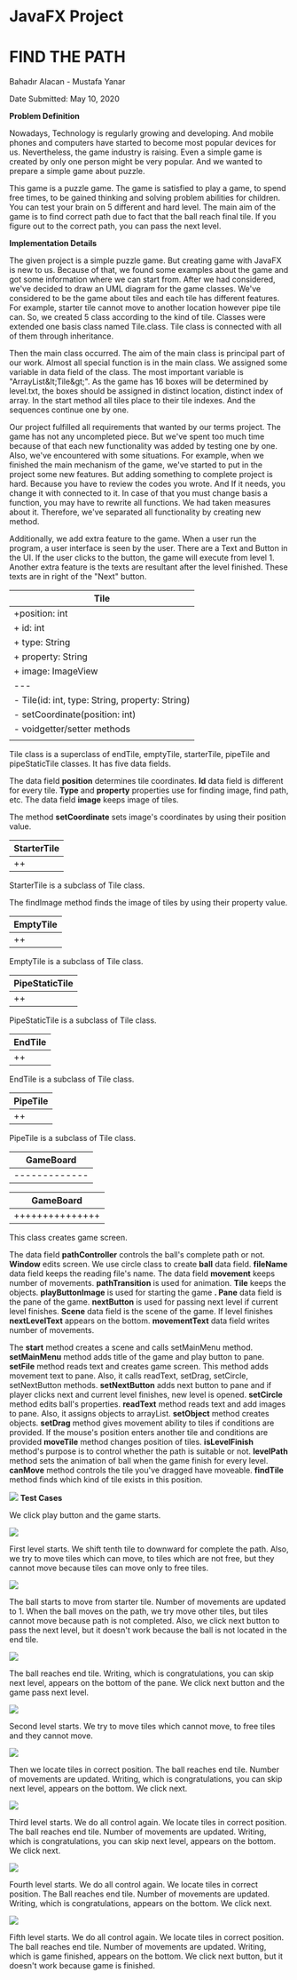 # **JavaFX Project**

# FIND THE PATH


Bahadır Alacan - Mustafa Yanar


Date Submitted: May 10, 2020

**Problem Definition**

Nowadays, Technology is regularly growing and developing. And mobile phones and computers have started to become most popular devices for us. Nevertheless, the game industry is raising. Even a simple game is created by only one person might be very popular. And we wanted to prepare a simple game about puzzle.

This game is a puzzle game. The game is satisfied to play a game, to spend free times, to be gained thinking and solving problem abilities for children. You can test your brain on 5 different and hard level. The main aim of the game is to find correct path due to fact that the ball reach final tile. If you figure out to the correct path, you can pass the next level.

**Implementation Details**

The given project is a simple puzzle game. But creating game with JavaFX is new to us. Because of that, we found some examples about the game and got some information where we can start from. After we had considered, we&#39;ve decided to draw an UML diagram for the game classes. We&#39;ve considered to be the game about tiles and each tile has different features. For example, starter tile cannot move to another location however pipe tile can. So, we created 5 class according to the kind of tile. Classes were extended one basis class named Tile.class. Tile class is connected with all of them through inheritance.

Then the main class occurred. The aim of the main class is principal part of our work. Almost all special function is in the main class. We assigned some variable in data field of the class. The most important variable is &quot;ArrayList\&lt;Tile\&gt;&quot;. As the game has 16 boxes will be determined by level.txt, the boxes should be assigned in distinct location, distinct index of array. In the start method all tiles place to their tile indexes. And the sequences continue one by one.

Our project fulfilled all requirements that wanted by our terms project. The game has not any uncompleted piece. But we&#39;ve spent too much time because of that each new functionality was added by testing one by one. Also, we&#39;ve encountered with some situations. For example, when we finished the main mechanism of the game, we&#39;ve started to put in the project some new features. But adding something to complete project is hard. Because you have to review the codes you wrote. And If it needs, you change it with connected to it. In case of that you must change basis a function, you may have to rewrite all functions. We had taken measures about it. Therefore, we&#39;ve separated all functionality by creating new method.

Additionally, we add extra feature to the game. When a user run the program, a user interface is seen by the user. There are a Text and Button in the UI. If the user clicks to the button, the game will execute from level 1. Another extra feature is the texts are resultant after the level finished. These texts are in right of the &quot;Next&quot; button.

| Tile |
| --- |
| +position: int |
| + id: int|
| + type: String|
| + property: String|
| + image: ImageView|
| --- |    
| - Tile(id: int, type: String, property: String)|
| - setCoordinate(position: int)|
| - voidgetter/setter methods|
|  |


Tile class is a superclass of endTile, emptyTile, starterTile, pipeTile and pipeStaticTile classes. It has five data fields.

The data field **position** determines tile coordinates. **Id** data field is different for every tile. **Type** and **property** properties use for finding image, find path, etc. The data field **image** keeps image of tiles.

The method **setCoordinate** sets image&#39;s coordinates by using their position value.

| StarterTile |
| --- |
| ++ | StarterTile(id: int, type: String, property: String)findImage(): void |

StarterTile is a subclass of Tile class.

The findImage method finds the image of tiles by using their property value.

| EmptyTile |
| --- |
| ++ | EmptyTile(id: int, type: String, property: String)findImage(): void |

EmptyTile is a subclass of Tile class.

| PipeStaticTile |
| --- |
| ++ | PipeStaticTile(id: int, type: String, property: String)findImage(): void |

PipeStaticTile is a subclass of Tile class.

| EndTile |
| --- |
| ++ | EndTile(id: int, type: String, property: String)findImage(): void |

EndTile is a subclass of Tile class.

| PipeTile |
| --- |
| ++ | PipeTile(id: int, type: String, property: String)findImage(): void |

PipeTile is a subclass of Tile class.

| GameBoard |
| --- |
| ------------- | pathController: booleanwindow: Stageball: CirclefileName: Stringmovement: intpathTransition: PathTransitiontile: ArrayListplayButtonImage: ImageViewpane: PanenextButton: Buttonscene: ScenenextLevelText: TextmovementText: Text |

| GameBoard |
| --- |
| +++++++++++++++ | main Methodstart(primaryStage: Stage): voidsetMainMenu(): voidsetFile(fileName:String): voidsetNextButton(): voidsetCircle(): voidreadText(input: Scanner): voidsetObject(id: int, type: String, property:String): voidsetDrag(): voidmoveTile(index: int, e: MouseEvent): voidisLevelFinish(): booleanlevelPath(): voidcanMove(index: int): booleanfindTile(position: int): Tilegetter/setter methods |

This class creates game screen.

The data field **pathController** controls the ball&#39;s complete path or not. **Window** edits screen. We use circle class to create **ball** data field. **fileName** data field keeps the reading file&#39;s name. The data field **movement** keeps number of movements. **pathTransition** is used for animation. **Tile** keeps the objects. **playButtonImage** is used for starting the game **. Pane** data field is the pane of the game. **nextButton** is used for passing next level if current level finishes. **Scene** data field is the scene of the game. If level finishes **nextLevelText** appears on the bottom. **movementText** data field writes number of movements.

The **start** method creates a scene and calls setMainMenu method. **setMainMenu** method adds title of the game and play button to pane. **setFile** method reads text and creates game screen. This method adds movement text to pane. Also, it calls readText, setDrag, setCircle, setNextButton methods. **setNextButton** adds next button to pane and if player clicks next and current level finishes, new level is opened. **setCircle** method edits ball&#39;s properties. **readText** method reads text and add images to pane. Also, it assigns objects to arrayList. **setObject** method creates objects. **setDrag** method gives movement ability to tiles if conditions are provided. If the mouse&#39;s position enters another tile and conditions are provided **moveTile** method changes position of tiles. **isLevelFinish** method&#39;s purpose is to control whether the path is suitable or not. **levelPath** method sets the animation of ball when the game finish for every level. **canMove** method controls the tile you&#39;ve dragged have moveable. **findTile** method finds which kind of tile exists in this position.

![](RackMultipart20210407-4-1mqtf7v_html_14ce252106b0ed1d.png) **Test Cases**

We click play button and the game starts.

![](RackMultipart20210407-4-1mqtf7v_html_8171aeb921b049b1.png)

First level starts. We shift tenth tile to downward for complete the path. Also, we try to move tiles which can move, to tiles which are not free, but they cannot move because tiles can move only to free tiles.

![](RackMultipart20210407-4-1mqtf7v_html_6ce142223c2c349e.png)

The ball starts to move from starter tile. Number of movements are updated to 1. When the ball moves on the path, we try move other tiles, but tiles cannot move because path is not completed. Also, we click next button to pass the next level, but it doesn&#39;t work because the ball is not located in the end tile.

![](RackMultipart20210407-4-1mqtf7v_html_e7ea7939b2847229.png)

The ball reaches end tile. Writing, which is congratulations, you can skip next level, appears on the bottom of the pane. We click next button and the game pass next level.

![](RackMultipart20210407-4-1mqtf7v_html_f2cfe9ecae84e8f3.png)

Second level starts. We try to move tiles which cannot move, to free tiles and they cannot move.

![](RackMultipart20210407-4-1mqtf7v_html_e4dcbfa70d7a5041.png)

Then we locate tiles in correct position. The ball reaches end tile. Number of movements are updated. Writing, which is congratulations, you can skip next level, appears on the bottom. We click next.

![](RackMultipart20210407-4-1mqtf7v_html_f768bb2524fa6e4b.png)

Third level starts. We do all control again. We locate tiles in correct position. The ball reaches end tile. Number of movements are updated. Writing, which is congratulations, you can skip next level, appears on the bottom. We click next.

![](RackMultipart20210407-4-1mqtf7v_html_a69481f11898dbe9.png)

Fourth level starts. We do all control again. We locate tiles in correct position. The Ball reaches end tile. Number of movements are updated. Writing, which is congratulations, appears on the bottom. We click next.

![](RackMultipart20210407-4-1mqtf7v_html_74ffac93b126db6c.png)

Fifth level starts. We do all control again. We locate tiles in correct position. The ball reaches end tile. Number of movements are updated. Writing, which is game finished, appears on the bottom. We click next button, but it doesn&#39;t work because game is finished.
